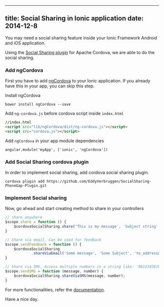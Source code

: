 ----
title: Social Sharing in Ionic application
date:   2014-12-8
----

You may need a social sharing feature inside your Ionic Framework Android and iOS application.

Using the [Social Sharing plugin](https://github.com/EddyVerbruggen/SocialSharing-PhoneGap-Plugin) for Apache Cordova, we are able to do the social sharing.

### Add ngCordova

First you have to add [ngCordova](http://ngcordova.com/) to your Ionic application.
If you already have this in your app, you can skip this step.

Install ngCordova

```
bower install ngCordova --save
```

Add `ng-cordova.js` before cordova script inside `index.html`


```html
//index.html
<script src="lib/ngCordova/dist/ng-cordova.js"></script>
<script src="cordova.js"></script>
```

Add `ngCordova` in your app module dependencies

```
angular.module('myApp', ['ionic', 'ngCordova'])
```

### Add Social Sharing cordova plugin

In order to implement social sharing, add cordova social sharing plugin.

```
cordova plugin add https://github.com/EddyVerbruggen/SocialSharing-PhoneGap-Plugin.git
```

### Implement Social sharing

Now, go ahead and start creating method to share in your controllers

``` javascript
// share anywhere
$scope.share = function () {
    $cordovaSocialSharing.share('This is my message', 'Subject string', null, 'http://www.mylink.com');
}

// Share via email. Can be used for feedback
$scope.sendFeedback = function () {
    $cordovaSocialSharing
            .shareViaEmail('Some message', 'Some Subject', 'to_address@gmail.com');
}

// Share via SMS. Access multiple numbers in a string like: '0612345678,0687654321'
$scope.sendSMS = function (message, number) {
    $cordovaSocialSharing.shareViaSMS(message, number);
}
```

For more functionalities, refer the [documentation](https://github.com/EddyVerbruggen/SocialSharing-PhoneGap-Plugin).

Have a nice day.
